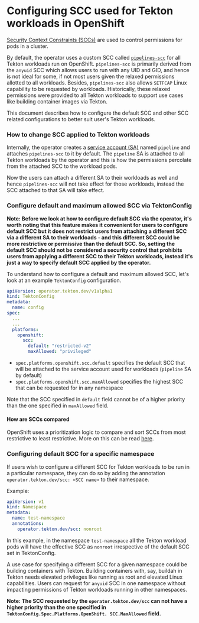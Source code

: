 <!--
---
linkTitle: "SCC Configuration"
weight: 50
---
-->
# Configuring SCC used for Tekton workloads in OpenShift

[Security Context Constraints (SCCs)](https://docs.openshift.com/container-platform/4.13/authentication/managing-security-context-constraints.html)
are used to control permissions for pods in a cluster.

By default, the operator uses a custom SCC called [`pipelines-scc`](https://github.com/tektoncd/operator/blob/e0507dc1f00d5a6a3e8a6d571e595ada0235ae90/cmd/openshift/operator/kodata/openshift/00-prereconcile/openshift-pipelines-scc.yaml)
for all Tekton workloads run on OpenShift. `pipelines-scc` is primarily derived
from the `anyuid` SCC which allows users to run with any UID and GID, and 
hence is not ideal for some, if not most users given the relaxed permissions 
allotted to all workloads. Besides, `pipelines-scc` also allows `SETFCAP` 
Linux capability to be requested by workloads. Historically, these relaxed 
permissions were provided to all Tekton workloads to support use cases like 
building container images via Tekton.

This document describes how to configure the default SCC and other SCC 
related configurations to better suit user's Tekton workloads.

### How to change SCC applied to Tekton workloads

Internally, the operator creates a [service account (SA)](https://kubernetes.io/docs/concepts/security/service-accounts/)
named `pipeline`  and attaches `pipelines-scc` to it by default. The 
`pipeline` SA is attached to all Tekton workloads by the operator and this 
is how the permissions percolate from the attached SCC to the workload pods.

Now the users can attach a different SA to their workloads as well and hence 
`pipelines-scc` will not take effect for those workloads, instead the SCC 
attached to that SA will take effect.

### Configure default and maximum allowed SCC via TektonConfig

**Note: Before we look at how to configure default SCC via the operator, it's 
worth
noting that this feature makes it convenient for users to configure default SCC 
but it does not restrict users from attaching a different SCC via a different SA
to their workloads - and this different SCC could be more  restrictive or 
permissive than the default SCC. So, setting the default SCC should not be 
considered a security control that prohibits users from applying a different 
SCC to their Tekton workloads, instead it's just a way to specify default 
SCC applied by the operator.**

To understand how to configure a default and maximum allowed SCC, let's look 
at an example `TektonConfig` configuration.

```yaml
apiVersion: operator.tekton.dev/v1alpha1
kind: TektonConfig
metadata:
  name: config
spec:
  ...
  ...
  platforms:
    openshift:
      scc:
        default: "restricted-v2"
        maxAllowed: "privileged"
```

- `spec.platforms.openshift.scc.default` specifies the default SCC that
will be attached to the service account used for workloads (`pipeline` SA by
default)
- `spec.platforms.openshift.scc.maxAllowed` specifies the highest SCC that can 
be requested for in any namespace

Note that the SCC specified in `default` field cannot be of a higher priority 
than the one specified in `maxAllowed` field.

#### How are SCCs compared

OpenShift uses a prioritization logic to compare and sort SCCs from most 
restrictive to least restrictive. More on this can be read [here](https://docs.openshift.com/container-platform/4.13/authentication/managing-security-context-constraints.html#scc-prioritization_configuring-internal-oauth). 

### Configuring default SCC for a specific namespace

If users wish to configure a different SCC for Tekton workloads to be run in a 
particular namespace, they can do so by adding the annotation
`operator.tekton.dev/scc: <SCC name>` to their namespace.

Example:
```yaml
apiVersion: v1
kind: Namespace
metadata:
  name: test-namespace
  annotations:
    operator.tekton.dev/scc: nonroot
```

In this example, in the namespace `test-namespace` all the Tekton workload 
pods will have the effective SCC as `nonroot` irrespective of the default 
SCC set in TektonConfig.

A use case for specifying a different SCC for a given namespace could be
building containers with Tekton. Building containers with, say, buildah in
Tekton needs elevated privileges like running as root and elevated Linux
capabilities. Users can request for `anyuid` SCC in one namespace without
impacting permissions of Tekton workloads running in other namespaces.

**Note: The SCC requested by the `operator.tekton.dev/scc` can not have a 
higher priority than the one specified in `TektonConfig.Spec.Platforms.OpenShift.
SCC.MaxAllowed` field.**

